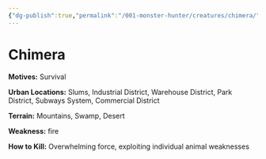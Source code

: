 ```yaml
---
{"dg-publish":true,"permalink":"/001-monster-hunter/creatures/chimera/"}
---
```


# Chimera

**Motives:** Survival

**Urban Locations:** Slums, Industrial District, Warehouse District, Park District, Subways System, Commercial District

**Terrain:** Mountains, Swamp, Desert

**Weakness:** fire

**How to Kill:** Overwhelming force, exploiting individual animal weaknesses
